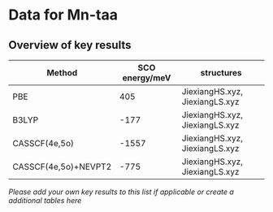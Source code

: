Data for Mn-taa
===============

Overview of key results
-----------------------

| Method               | SCO energy/meV | structures                     |
|----------------------|----------------|--------------------------------|
| PBE                  |            405 | JiexiangHS.xyz, JiexiangLS.xyz |
| B3LYP                |           -177 | JiexiangHS.xyz, JiexiangLS.xyz |
| CASSCF(4e,5o)        |          -1557 | JiexiangHS.xyz, JiexiangLS.xyz |
| CASSCF(4e,5o)+NEVPT2 |           -775 | JiexiangHS.xyz, JiexiangLS.xyz |


*Please add your own key results to this list if applicable or create a additional tables here*
